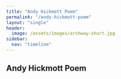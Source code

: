 ```yaml
---
title: "Andy Hickmott Poem"
permalink: "/andy-hickmott-poem"
layout: "single"
header:
  image: /assets/images/archway-short.jpg
sidebar:
  nav: "timeline"
---
```


## Andy Hickmott Poem

